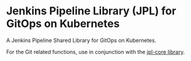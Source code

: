 # Jenkins Pipeline Library (JPL) for GitOps on Kubernetes

A Jenkins Pipeline Shared Library for GitOps on Kubernetes.

For the Git related functions, use in conjunction with the [jpl-core library](github.com/joostvdg/jpl-core).